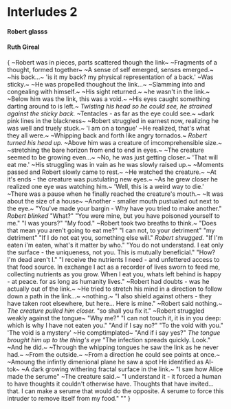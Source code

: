 # Interludes 2

#### Robert glasss

#### Ruth Gireal


{
~Robert was in pieces, parts scattered though the link~
~Fragments of a thought, formed together~
~A sense of self emerged, senses emerged.~
~his back...~
'is it my back? my physical representation of a back.'
~Was sticky.~
~He was propelled thoughout the link...~
~Slamming into and congealing with himself.~
~His sight returned.~
~he wasn't in the link.~
~Below him was the link, this was a void.~
~His eyes caught something darting around to is left.~
*Twisting his head so he could see, he strained against the sticky back.*
~Tentacles - as far as the eye could see.~ 
~dark pink lines in the blackness~
~Robert struggled in earnest now, realizing he was well and truely stuck.~
'I am on a tongue'
~He realized, that's what they all were.~
~Whipping back and forth like angry tornados.~
*Robert turned his head up.*
~Above him was a creature of imcomprehensible size.~
~stretching the bare horizon from end to end in eyes.~
~The creature seemed to be growing even...~
~No, he was just getting closer.~
'That will eat me.'
~His struggling was in vain as he was slowly raised up.~
~Moments passed and Robert slowly came to rest.~
~He watched the creature.~
~At it's ends - the creature was pustulating new eyes.~
~As he grew closer he realized one eye was watching him.~
'Well, this is a weird way to die.'
~There was a pause when he finally reached the creature's mouth.~
~It was about the size of a house~
~Another - smaller mouth pustualed out next to the eye.~
"You've made your bargin - Why have you tried to make another."
*Robert blinked*
"What?"
"You were mine, but you have poisoned yourself to me."
"I was yours?"
"My food."
~Robert took two breaths to think.~
"Does that mean you aren't going to eat me?"
"I can not, to your detriment"
"my detriment"
"If I do not eat you, something else will."
*Robert shrugged.*
"If I'm eaten i'm eaten, what's it matter by who."
"You do not understand. 
I eat only the surface - the uniqueness, not you.
This is mutually beneficial."
"How? I'm dead aren't I."
"I receive the nutrients I need - and unfettered access to that food source.
In exchange I act as a recorder of lives sworn to feed me, collecting nutrients as you grow.
When I eat you, whats left behind is happy - at peace. for as long as humanity lives."
~Robert had doubts - was he actually out of the link.~
~He tried to stretch his mind in a direction to follow down a path in the link...~
~nothing.~
"I also shield against others - they have taken root elsewhere, but here... 
Here is mine."
~Robert said nothing.~
*The creature pulled him closer.*
"so shall you fix it."
~Robert struggled weakly against the tongue~
"Why me?"
"I can not touch it, it is in you deep: which is why I have not eaten you."
"And if I say no?"
"To the void with you."
'The void is a mystery'
~He comptimplated~
"And if i say yes?"
*The tongue brought him up to the thing's eye*
"The infection spreads quickly.
Look."
~And he did.~
~Through the whipping tongues he saw the link as he never had.~
~From the outside.~
~From a direction he could see points at once.~
~Amoung the infintly dimenional plane he saw a spot He identified as Al-tok~
~A dark growing withering fractal surface in the link.~
"I saw how Alice made the serume"
~The creature said.~
"I understand it - it forced a human to have thoughts it couldn't otherwise have.
Thoughts that have invited... 
that.
I can make a serume that would do the opposite. 
A serume to force this intruder to remove itself from my food."
""
}